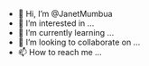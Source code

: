 - 👋 Hi, I’m @JanetMumbua
- 👀 I’m interested in ...
- 🌱 I’m currently learning ...
- 💞️ I’m looking to collaborate on ...
- 📫 How to reach me ...

<!---
JanetMumbua/JanetMumbua is a ✨ special ✨ repository because its `README.md` (this file) appears on your GitHub profile.
You can click the Preview link to take a look at your changes.
--->
